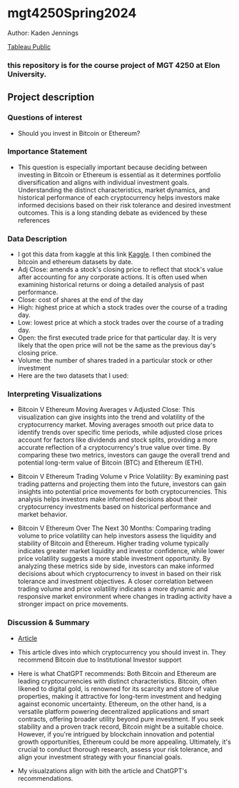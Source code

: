 # mgt4250Spring2024
Author: Kaden Jennings

[Tableau Public](https://public.tableau.com/app/profile/kaden.jennings/vizzes)

### this repository is for the course project of MGT 4250 at Elon University.

## Project description
### Questions of interest
  - Should you invest in Bitcoin or Ethereum?
### Importance Statement
  - This question is especially important because deciding between investing in Bitcoin or Ethereum is essential as it determines portfolio diversification and aligns with individual investment goals. Understanding the distinct characteristics, market dynamics, and historical performance of each cryptocurrency helps investors make informed decisions based on their risk tolerance and desired investment outcomes. This is a long standing debate as evidenced by these references

### Data Description

  - I got this data from kaggle at this link [Kaggle](https://www.kaggle.com/datasets/kapturovalexander/bitcoin-and-ethereum-prices-from-start-to-2023). I then combined the bitcoin and ethereum datasets by date.
  - Adj Close: amends a stock's closing price to reflect that stock's value after accounting for any corporate actions. It is often used when examining historical returns or doing a detailed analysis of past performance.
  - Close: cost of shares at the end of the day
  - High: highest price at which a stock trades over the course of a trading day.
  - Low: lowest price at which a stock trades over the course of a trading day.
  - Open: the first executed trade price for that particular day. It is very likely that the open price will not be the same as the previous day's closing price.
  - Volume: the number of shares traded in a particular stock or other investment
  - Here are the two datasets that I used: 

### Interpreting Visualizations

  - Bitcoin V Ethereum Moving Averages v Adjusted Close: This visualization can give insights into the trend and volatility of the cryptocurrency market. Moving averages smooth out price data to identify trends over specific time periods, while adjusted close prices account for factors like dividends and stock splits, providing a more accurate reflection of a cryptocurrency's true value over time. By comparing these two metrics, investors can gauge the overall trend and potential long-term value of Bitcoin (BTC) and Ethereum (ETH). 
    
  - Bitcoin V Ethereum Trading Volume v Price Volatility: By examining past trading patterns and projecting them into the future, investors can gain insights into potential price movements for both cryptocurrencies. This analysis helps investors make informed decisions about their cryptocurrency investments based on historical performance and market behavior.
    
  - Bitcoin V Ethereum Over The Next 30 Months: Comparing trading volume to price volatility can help investors assess the liquidity and stability of Bitcoin and Ethereum. Higher trading volume typically indicates greater market liquidity and investor confidence, while lower price volatility suggests a more stable investment opportunity. By analyzing these metrics side by side, investors can make informed decisions about which cryptocurrency to invest in based on their risk tolerance and investment objectives. A closer correlation between trading volume and price volatility indicates a more dynamic and responsive market environment where changes in trading activity have a stronger impact on price movements.


### Discussion & Summary

  - [Article](https://www.fool.com/investing/2024/01/06/better-buy-bitcoin-or-ethereum/)
  - This article dives into which cryptocurrency you should invest in. They recommend Bitcoin due to Institutional Investor support
    
  - Here is what ChatGPT recommends: Both Bitcoin and Ethereum are leading cryptocurrencies with distinct characteristics. Bitcoin, often likened to digital gold, is renowned for its scarcity and store of value properties, making it attractive for long-term investment and hedging against economic uncertainty. Ethereum, on the other hand, is a versatile platform powering decentralized applications and smart contracts, offering broader utility beyond pure investment. If you seek stability and a proven track record, Bitcoin might be a suitable choice. However, if you're intrigued by blockchain innovation and potential growth opportunities, Ethereum could be more appealing. Ultimately, it's crucial to conduct thorough research, assess your risk tolerance, and align your investment strategy with your financial goals.

  - My visualzations align with bith the article and ChatGPT's recommendations.
